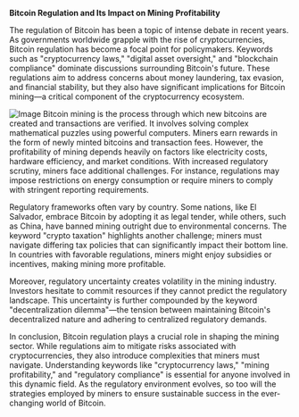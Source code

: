 **Bitcoin Regulation and Its Impact on Mining Profitability**

The regulation of Bitcoin has been a topic of intense debate in recent years. As governments worldwide grapple with the rise of cryptocurrencies, Bitcoin regulation has become a focal point for policymakers. Keywords such as "cryptocurrency laws," "digital asset oversight," and "blockchain compliance" dominate discussions surrounding Bitcoin's future. These regulations aim to address concerns about money laundering, tax evasion, and financial stability, but they also have significant implications for Bitcoin mining—a critical component of the cryptocurrency ecosystem.


![Image](https://github.com/user-attachments/assets/31692037-0104-4703-abd1-696b6a7dd41b)
Bitcoin mining is the process through which new bitcoins are created and transactions are verified. It involves solving complex mathematical puzzles using powerful computers. Miners earn rewards in the form of newly minted bitcoins and transaction fees. However, the profitability of mining depends heavily on factors like electricity costs, hardware efficiency, and market conditions. With increased regulatory scrutiny, miners face additional challenges. For instance, regulations may impose restrictions on energy consumption or require miners to comply with stringent reporting requirements.

Regulatory frameworks often vary by country. Some nations, like El Salvador, embrace Bitcoin by adopting it as legal tender, while others, such as China, have banned mining outright due to environmental concerns. The keyword "crypto taxation" highlights another challenge; miners must navigate differing tax policies that can significantly impact their bottom line. In countries with favorable regulations, miners might enjoy subsidies or incentives, making mining more profitable.

Moreover, regulatory uncertainty creates volatility in the mining industry. Investors hesitate to commit resources if they cannot predict the regulatory landscape. This uncertainty is further compounded by the keyword "decentralization dilemma"—the tension between maintaining Bitcoin's decentralized nature and adhering to centralized regulatory demands.

In conclusion, Bitcoin regulation plays a crucial role in shaping the mining sector. While regulations aim to mitigate risks associated with cryptocurrencies, they also introduce complexities that miners must navigate. Understanding keywords like "cryptocurrency laws," "mining profitability," and "regulatory compliance" is essential for anyone involved in this dynamic field. As the regulatory environment evolves, so too will the strategies employed by miners to ensure sustainable success in the ever-changing world of Bitcoin.